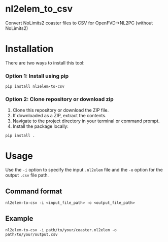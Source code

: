 # nl2elem_to_csv
Convert NoLimits2 coaster files to CSV for OpenFVD->NL2PC (without NoLimits2)

# Installation

There are two ways to install this tool:

### Option 1: Install using pip

```
pip install nl2elem-to-csv
```

### Option 2: Clone repository or download zip

1. Clone this repository or download the ZIP file.
2. If downloaded as a ZIP, extract the contents.
3. Navigate to the project directory in your terminal or command prompt.
4. Install the package locally:

```
pip install .
```

# Usage

Use the `-i` option to specify the input `.nl2elem` file and the `-o` option for the output `.csv` file path.

## Command format

```
nl2elem-to-csv -i <input_file_path> -o <output_file_path>
```

## Example

```
nl2elem-to-csv -i path/to/your/coaster.nl2elem -o path/to/your/output.csv
```

